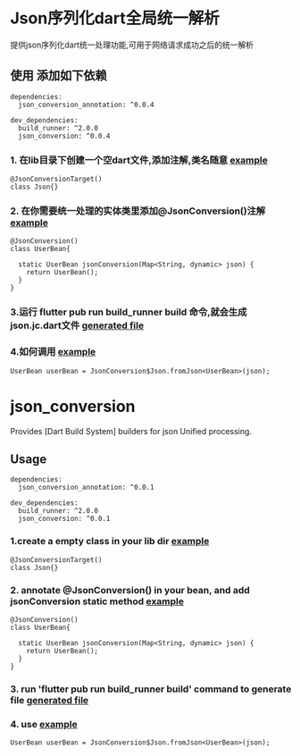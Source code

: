 # Json序列化dart全局统一解析

提供json序列化dart统一处理功能,可用于网络请求成功之后的统一解析

## 使用 添加如下依赖
```
dependencies:
  json_conversion_annotation: ^0.0.4

dev_dependencies:
  build_runner: ^2.0.0
  json_conversion: ^0.0.4

```

### 1. 在lib目录下创建一个空dart文件,添加注解,类名随意 [example](https://github.com/jiang111/json_conversion/blob/main/example/lib/json.dart)
```
@JsonConversionTarget()
class Json{}

```

### 2. 在你需要统一处理的实体类里添加@JsonConversion()注解 [example](https://github.com/jiang111/json_conversion/blob/main/example/lib/src/user_bean.dart)
```
@JsonConversion()
class UserBean{

  static UserBean jsonConversion(Map<String, dynamic> json) {
    return UserBean();
  }
}

```

### 3.运行 flutter pub run build_runner build 命令,就会生成json.jc.dart文件 [generated file ](https://github.com/jiang111/json_conversion/blob/main/example/lib/json.jc.dart)

### 4.如何调用 [example](https://github.com/jiang111/json_conversion/blob/main/example/test/example_test.dart)
```
UserBean userBean = JsonConversion$Json.fromJson<UserBean>(json);
```



# json_conversion


Provides [Dart Build System] builders for json Unified processing.

## Usage
```
dependencies:
  json_conversion_annotation: ^0.0.1

dev_dependencies:
  build_runner: ^2.0.0
  json_conversion: ^0.0.1

```

### 1.create a empty class in your lib dir [example](https://github.com/jiang111/json_conversion/blob/main/example/lib/json.dart)
```
@JsonConversionTarget()
class Json{}

```

### 2. annotate @JsonConversion() in your bean, and add jsonConversion static method [example](https://github.com/jiang111/json_conversion/blob/main/example/lib/src/user_bean.dart)
```
@JsonConversion()
class UserBean{

  static UserBean jsonConversion(Map<String, dynamic> json) {
    return UserBean();
  }
}

```

### 3. run 'flutter pub run build_runner build' command to generate file [generated file ](https://github.com/jiang111/json_conversion/blob/main/example/lib/json.jc.dart)


### 4. use [example](https://github.com/jiang111/json_conversion/blob/main/example/test/example_test.dart)
```
UserBean userBean = JsonConversion$Json.fromJson<UserBean>(json);
```


